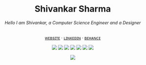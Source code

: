<h1 align="center">
  Shivankar Sharma
 </h1>
<h6 align="center">
Hello I am Shivankar, a Computer Science Engineer and a Designer
</h6>

<p align="center"><a href="http://shivankar.net/" target="_blank">ᴡᴇʙsɪᴛᴇ</a> ‧ <a href="https://www.linkedin.com/in/shivankar-sharma-801b55150/" target="_blank">ʟɪɴᴋᴇᴅɪɴ</a>  ‧ <a href="https://www.behance.net/shivankar1999" target="_blank">ʙᴇʜᴀɴᴄᴇ</a></p>

<p align="center"><img src="https://img.shields.io/badge/-HTML5-E34F26?style=flat-square&logo=html5&logoColor=white"/> <img src="https://img.shields.io/badge/-CSS3-1572B6?style=flat-square&logo=css3"/> <img src="https://img.shields.io/badge/-JavaScript-black?style=flat-square&logo=javascript"/> <img src="https://img.shields.io/badge/-Bootstrap-563D7C?style=flat-square&logo=bootstrap"/> <img src="https://img.shields.io/badge/-React-black?style=flat-square&logo=react"/> <img src="https://img.shields.io/badge/-Python-2E6693?style=flat-square&logo=python&logoColor=F7CD39"/> <img src="https://komarev.com/ghpvc/?username=shiv4nk4r&color=blue" /></p>
<p align="center">
<img src="https://github-readme-stats.vercel.app/api/top-langs/?username=shiv4nk4r"/>
</p>
